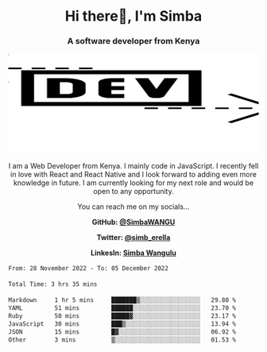 
<h1 align="center"> Hi there👋, I'm Simba</h1>
<h3 align="center">A software developer from Kenya</h3>

<img src="/arrow-svgrepo-com.svg" margin="auto" width="100%" height="200px">


<p align="center">I am a Web Developer from Kenya. I mainly code in JavaScript. I recently fell in love with React and React Native and I look forward to adding even more knowledge in future. I am currently looking for my next role and would be open to any opportunity.</p>

<p align="center">You can reach me on my socials... </p>

<div align="center">

__<p>  GitHub: [@SimbaWANGU](https://github.com/SimbaWANGU)__  </p>
__<p> Twitter: [@simb_erella](https://twitter.com/simb_erella)__ </p>
__<p> LinkesIn: [Simba Wangulu](https://www.linkedin.com/in/simba-wangulu/)__ </p>

</div>

<!--START_SECTION:waka-->

```text
From: 28 November 2022 - To: 05 December 2022

Total Time: 3 hrs 35 mins

Markdown     1 hr 5 mins     ███████▒░░░░░░░░░░░░░░░░░   29.80 %
YAML         51 mins         ██████░░░░░░░░░░░░░░░░░░░   23.70 %
Ruby         50 mins         █████▓░░░░░░░░░░░░░░░░░░░   23.17 %
JavaScript   30 mins         ███▒░░░░░░░░░░░░░░░░░░░░░   13.94 %
JSON         15 mins         █▓░░░░░░░░░░░░░░░░░░░░░░░   06.92 %
Other        3 mins          ▒░░░░░░░░░░░░░░░░░░░░░░░░   01.53 %
```

<!--END_SECTION:waka-->

